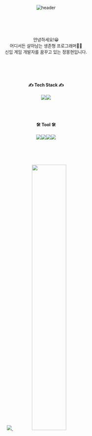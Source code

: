 <div align="center">
  
  ![header](https://capsule-render.vercel.app/api?type=rect&color=000000&height=150&section=header&text=Welcom%20to%20MONGNOM%20GitHub👋&fontColor=ffffff&fontSize=40&animation=fadeIn&fontAlignY=55)
<br/> <br/> <br/> <br/> <br/> <br/> 
안녕하세요!😀   
어디서든 살아남는 생존형 프로그래머👨‍💻   
신입 게임 개발자를 꿈꾸고 있는 정몽현입니다.
<br/> <br/> <br/> <br/> <br/> 
<!---->
#### ✍ Tech Stack ✍
<img src="https://img.shields.io/badge/cplusplus-00599DC?style=flat-square&logo=cplusplus&logoColor=white"/><img src="https://img.shields.io/badge/csharp-512BD4?style=flat-square&logo=csharp&logoColor=white" />
<br/> <br/> <br/><br/>  
#### 🛠 Tool 🛠
<img src="https://img.shields.io/badge/visualstudio-5C2D91?style=flat-square&logo=visualstudio&logoColor=white"/><img src="https://img.shields.io/badge/unity-222222?style=flat-square&logo=unity&logoColor=white"/><img src="https://img.shields.io/badge/github-181717?style=flat-square&logo=github&logoColor=white"/><img src="https://img.shields.io/badge/figma-F24E1E?style=flat-square&logo=figma&logoColor=white"/>


<br/> <br/> <br/> <br/> 
<a href="s">
  <img src="https://github-readme-stats.vercel.app/api/top-langs/?username=MONGNOM&exclude_repo=dkssud8150.github.io&layout=compact&theme=tokyonight" />
</a>
<a href="s">
  <img src="https://github-readme-stats.vercel.app/api?username=MONGNOM&theme=tokyonight&show_icons=true" width="47%" />
</a>
<!--

**MONGNOM/MONGNOM** is a ✨ _special_ ✨ repository because its `README.md` (this file) appears on your GitHub profile.

Here are some ideas to get you started:

- 🔭 I’m currently working on ...
- 🌱 I’m currently learning ...
- 👯 I’m looking to collaborate on ...
- 🤔 I’m looking for help with ...
- 💬 Ask me about ...
- 📫 How to reach me: ...
- 😄 Pronouns: ...
- ⚡ Fun fact: ...
-->
